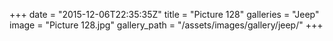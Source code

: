 +++
date = "2015-12-06T22:35:35Z"
title = "Picture 128"
galleries = "Jeep"
image = "Picture 128.jpg"
gallery_path = "/assets/images/gallery/jeep/"
+++

